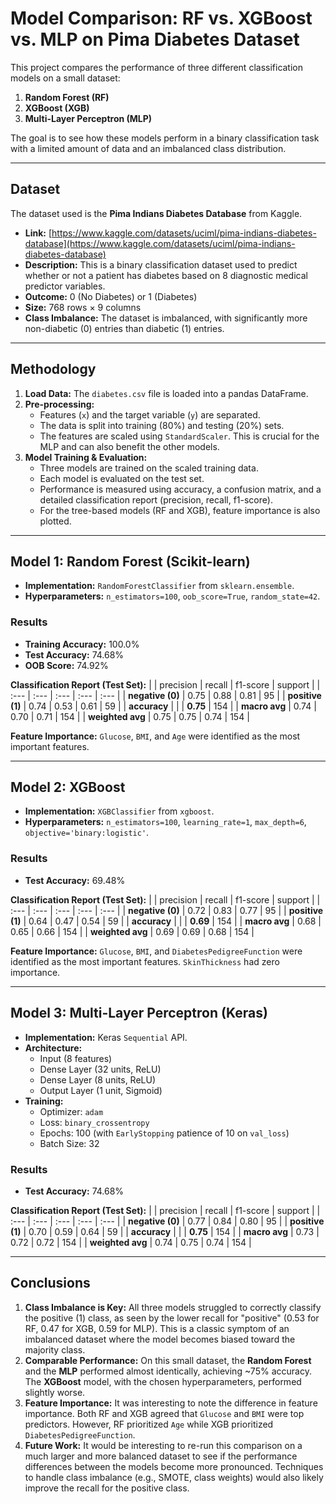 # Model Comparison: RF vs. XGBoost vs. MLP on Pima Diabetes Dataset

This project compares the performance of three different classification models on a small dataset:
1.  **Random Forest (RF)**
2.  **XGBoost (XGB)**
3.  **Multi-Layer Perceptron (MLP)**

The goal is to see how these models perform in a binary classification task with a limited amount of data and an imbalanced class distribution.

---

## Dataset

The dataset used is the **Pima Indians Diabetes Database** from Kaggle.
* **Link:** [https://www.kaggle.com/datasets/uciml/pima-indians-diabetes-database](https://www.kaggle.com/datasets/uciml/pima-indians-diabetes-database)
* **Description:** This is a binary classification dataset used to predict whether or not a patient has diabetes based on 8 diagnostic medical predictor variables.
* **Outcome:** 0 (No Diabetes) or 1 (Diabetes)
* **Size:** 768 rows × 9 columns
* **Class Imbalance:** The dataset is imbalanced, with significantly more non-diabetic (0) entries than diabetic (1) entries.

---

## Methodology

1.  **Load Data:** The `diabetes.csv` file is loaded into a pandas DataFrame.
2.  **Pre-processing:**
    * Features (`x`) and the target variable (`y`) are separated.
    * The data is split into training (80%) and testing (20%) sets.
    * The features are scaled using `StandardScaler`. This is crucial for the MLP and can also benefit the other models.
3.  **Model Training & Evaluation:**
    * Three models are trained on the scaled training data.
    * Each model is evaluated on the test set.
    * Performance is measured using accuracy, a confusion matrix, and a detailed classification report (precision, recall, f1-score).
    * For the tree-based models (RF and XGB), feature importance is also plotted.

---

## Model 1: Random Forest (Scikit-learn)

* **Implementation:** `RandomForestClassifier` from `sklearn.ensemble`.
* **Hyperparameters:** `n_estimators=100`, `oob_score=True`, `random_state=42`.

### Results

* **Training Accuracy:** 100.0%
* **Test Accuracy:** 74.68%
* **OOB Score:** 74.92%

**Classification Report (Test Set):**
| | precision | recall | f1-score | support |
| :--- | :--- | :--- | :--- | :--- |
| **negative (0)** | 0.75 | 0.88 | 0.81 | 95 |
| **positive (1)** | 0.74 | 0.53 | 0.61 | 59 |
| **accuracy** | | | **0.75** | 154 |
| **macro avg** | 0.74 | 0.70 | 0.71 | 154 |
| **weighted avg** | 0.75 | 0.75 | 0.74 | 154 |

**Feature Importance:**
`Glucose`, `BMI`, and `Age` were identified as the most important features.

---

## Model 2: XGBoost

* **Implementation:** `XGBClassifier` from `xgboost`.
* **Hyperparameters:** `n_estimators=100`, `learning_rate=1`, `max_depth=6`, `objective='binary:logistic'`.

### Results

* **Test Accuracy:** 69.48%

**Classification Report (Test Set):**
| | precision | recall | f1-score | support |
| :--- | :--- | :--- | :--- | :--- |
| **negative (0)** | 0.72 | 0.83 | 0.77 | 95 |
| **positive (1)** | 0.64 | 0.47 | 0.54 | 59 |
| **accuracy** | | | **0.69** | 154 |
| **macro avg** | 0.68 | 0.65 | 0.66 | 154 |
| **weighted avg** | 0.69 | 0.69 | 0.68 | 154 |

**Feature Importance:**
`Glucose`, `BMI`, and `DiabetesPedigreeFunction` were identified as the most important features. `SkinThickness` had zero importance.

---

## Model 3: Multi-Layer Perceptron (Keras)

* **Implementation:** Keras `Sequential` API.
* **Architecture:**
    * Input (8 features)
    * Dense Layer (32 units, ReLU)
    * Dense Layer (8 units, ReLU)
    * Output Layer (1 unit, Sigmoid)
* **Training:**
    * Optimizer: `adam`
    * Loss: `binary_crossentropy`
    * Epochs: 100 (with `EarlyStopping` patience of 10 on `val_loss`)
    * Batch Size: 32

### Results

* **Test Accuracy:** 74.68%

**Classification Report (Test Set):**
| | precision | recall | f1-score | support |
| :--- | :--- | :--- | :--- | :--- |
| **negative (0)** | 0.77 | 0.84 | 0.80 | 95 |
| **positive (1)** | 0.70 | 0.59 | 0.64 | 59 |
| **accuracy** | | | **0.75** | 154 |
| **macro avg** | 0.73 | 0.72 | 0.72 | 154 |
| **weighted avg** | 0.74 | 0.75 | 0.74 | 154 |

---

## Conclusions

1.  **Class Imbalance is Key:** All three models struggled to correctly classify the positive (1) class, as seen by the lower recall for "positive" (0.53 for RF, 0.47 for XGB, 0.59 for MLP). This is a classic symptom of an imbalanced dataset where the model becomes biased toward the majority class.
2.  **Comparable Performance:** On this small dataset, the **Random Forest** and the **MLP** performed almost identically, achieving ~75% accuracy. The **XGBoost** model, with the chosen hyperparameters, performed slightly worse.
3.  **Feature Importance:** It was interesting to note the difference in feature importance. Both RF and XGB agreed that `Glucose` and `BMI` were top predictors. However, RF prioritized `Age` while XGB prioritized `DiabetesPedigreeFunction`.
4.  **Future Work:** It would be interesting to re-run this comparison on a much larger and more balanced dataset to see if the performance differences between the models become more pronounced. Techniques to handle class imbalance (e.g., SMOTE, class weights) would also likely improve the recall for the positive class.
